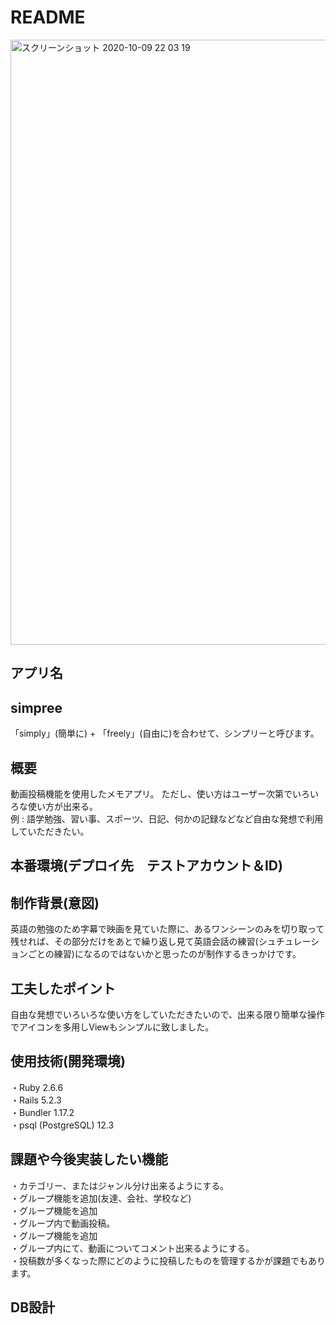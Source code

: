 # README
<img width="968" alt="スクリーンショット 2020-10-09 22 03 19" src="https://user-images.githubusercontent.com/66157250/95586205-4fbd6700-0a7b-11eb-8c1a-e8231f461aae.png">

## アプリ名
## **simpree**
「simply」(簡単に) + 「freely」(自由に)を合わせて、シンプリーと呼びます。

## 概要
動画投稿機能を使用したメモアプリ。
ただし、使い方はユーザー次第でいろいろな使い方が出来る。<br>例 : 語学勉強、習い事、スポーツ、日記、何かの記録などなど自由な発想で利用していただきたい。

## 本番環境(デプロイ先　テストアカウント＆ID)

## 制作背景(意図)
英語の勉強のため字幕で映画を見ていた際に、あるワンシーンのみを切り取って残せれば、その部分だけをあとで繰り返し見て英語会話の練習(シュチュレーションごとの練習)になるのではないかと思ったのが制作するきっかけです。

## 工夫したポイント
自由な発想でいろいろな使い方をしていただきたいので、出来る限り簡単な操作でアイコンを多用しViewもシンプルに致しました。




## 使用技術(開発環境)<br>
・Ruby 2.6.6<br>
・Rails  5.2.3<br>
・Bundler 1.17.2<br>
・psql (PostgreSQL) 12.3

## 課題や今後実装したい機能<br>
・カテゴリー、またはジャンル分け出来るようにする。<br>
・グループ機能を追加(友達、会社、学校など)<br>
・グループ機能を追加<br>
・グループ内で動画投稿。<br>
・グループ機能を追加<br>
・グループ内にて、動画についてコメント出来るようにする。<br>
・投稿数が多くなった際にどのように投稿したものを管理するかが課題でもあります。

## DB設計
